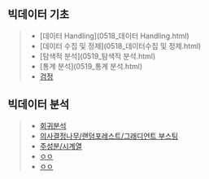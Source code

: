 ## 빅데이터 기초

>  - [데이터 Handling](0518_데이터 Handling.html)
>  - [데이터 수집 및 정제](0518_데이터수집 및 정제.html)
>  - [탐색적 분석](0519_탐색적 분석.html)
>  - [통계 분석](0519_통계 분석.html)
>  - [검정](0520_검정.html) <br/>
 
## 빅데이터 분석

>  - [회귀분석]()
>  - [의사결정나무/랜덤포레스트/그래디언트 부스팅]()
>  - [주성분/시계열]()
>  - [ㅇㅇ]()
>  - [ㅇㅇ]() <br/>
